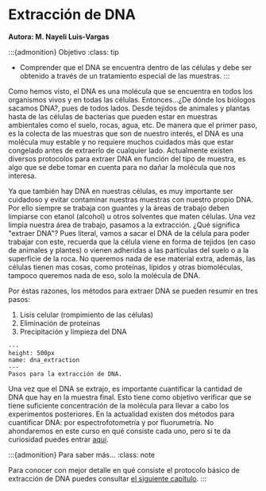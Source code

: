 # Extracción de DNA
**Autora: M. Nayeli Luis-Vargas**

:::{admonition} Objetivo
:class: tip
* Comprender que el DNA se encuentra dentro de las células y debe ser obtenido a través de un tratamiento especial de las muestras.
:::

Como hemos visto, el DNA es una molécula que se encuentra en todos los organismos vivos y en todas las células. Entonces...¿De dónde los biólogos sacamos DNA?, pues de todos lados. Desde tejidos de animales y plantas hasta de las células de bacterias que pueden estar en muestras ambientales como el suelo, rocas, agua, etc. De manera que el primer paso, es la colecta de las muestras que son de nuestro interés, el DNA es una molécula muy estable y no requiere muchos cuidados más que estar congelado antes de extraerlo de cualquier lado.  Actualmente existen diversos protocolos para extraer DNA en función del tipo de muestra, es algo que se debe tomar en cuenta para no dañar la molécula que nos interesa.


Ya que también hay DNA en nuestras células, es muy importante ser cuidadoso y evitar contaminar nuestras muestras con nuestro propio DNA. Por ello siempre se trabaja con guantes y la áreas de trabajo deben limpiarse con etanol (alcohol) u otros solventes que maten células. Una vez limpia nuestra área de trabajo, pasamos a la extracción. ¿Qué significa "extraer DNA"? Pues literal, vamos a sacar el DNA de la célula para poder trabajar con este, recuerda que la célula viene en forma de tejidos (en caso de animales y plantes) o vienen adheridas a las partículas del suelo o a la superficie de la roca. No queremos nada de ese material extra, además, las células tienen mas cosas, como proteínas, lípidos y otras biomoléculas, tampoco queremos nada de eso, solo la molécula de DNA.

Por éstas razones, los métodos para extraer DNA se pueden resumir en tres pasos:

1. Lisis celular (rompimiento de las células)
2. Eliminación de proteínas
3. Precipitación y limpieza del DNA

```{figure} ../img/dna_extraction.png
---
height: 500px
name: dna_extraction
---
Pasos para la extracción de DNA.
```

Una vez que el DNA se extrajo, es importante cuantificar la cantidad de DNA que hay en la muestra final. Esto tiene como objetivo verificar que se tiene suficiente concentración de la molécula para llevar a cabo los experimentos posteriores. En la actualidad existen dos métodos para cuantificar DNA: por espectrofotometría y por fluorumetría. No ahondaremos en este curso en qué consiste cada uno, pero si te da curiosidad puedes entrar <a href = "https://www.thermofisher.com/mx/es/home/life-science/dna-rna-purification-analysis/nucleic-acid-quantitation.html?ef_id=CjwKCAjwzt6LBhBeEiwAbPGOgfIgGZ4vgx_pJRsPtWxoc2n3wF6-2o4R1OSS45EDK-D38SG4bDZ1ghoC_dkQAvD_BwE:G:s&s_kwcid=AL!3652!3!393988168788!e!!g!!dna%20quantification&cid=bid_pca_aqb_r01_co_cp1359_pjt0000_bid00000_0se_gaw_nt_pur_con&gclid=CjwKCAjwzt6LBhBeEiwAbPGOgfIgGZ4vgx_pJRsPtWxoc2n3wF6-2o4R1OSS45EDK-D38SG4bDZ1ghoC_dkQAvD_BwE">aquí</a>.

:::{admonition} Para saber más...
:class: note

Para conocer con mejor detalle en qué consiste el protocolo básico de extracción de DNA puedes consultar <a href = "http://www2.inecc.gob.mx/publicaciones2/libros/710/extraccion.pdf">el siguiente capítulo</a>.
:::
